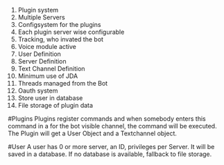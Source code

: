 

1. Plugin system
2. Multiple Servers
3. Configsystem for the plugins
4. Each plugin server wise configurable
5. Tracking, who invated the bot
6. Voice module active
7. User Definition
8. Server Definition
9. Text Channel Definition
10. Minimum use of JDA
11. Threads managed from the Bot
12. Oauth system
13. Store user in database
14. File storage of plugin data


#Plugins
Plugins register commands and when somebody enters this command in a for the bot visible channel, the command will be executed.
The Plugin will get a User Object and a Textchannel object. 



#User
A user has 0 or more server, an ID, privileges per Server. It will be saved in a database. If no database is available, fallback to file storage.

